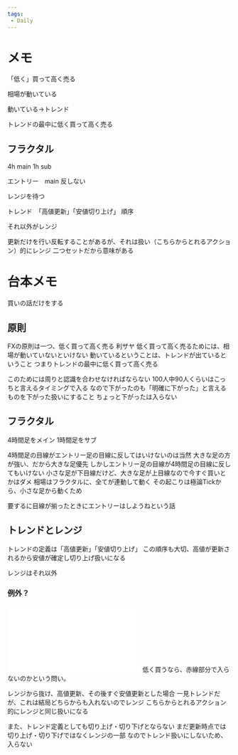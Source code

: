 ```yaml
---
tags:
 - Daily
---
```

# メモ

「低く」買って高く売る

相場が動いている

動いている→トレンド

トレンドの最中に低く買って高く売る


## フラクタル
4h main
1h sub

エントリー　main 反しない

レンジを待つ

トレンド　「高値更新」「安値切り上げ」
順序

それ以外がレンジ


更新だけを行い反転することがあるが、それは扱い（こちらからとれるアクション）的にレンジ
二つセットだから意味がある



# 台本メモ
買いの話だけをする
## 原則
FXの原則は一つ、低く買って高く売る
利ザヤ
低く買って高く売るためには、相場が動いていないといけない
動いているということは、トレンドが出ているということ
つまりトレンドの最中に低く買って高く売る

このためには周りと認識を合わせなければならない
100人中90人くらいはこっちと言えるタイミングで入る
なので下がったのも「明確に下がった」と言えるものを下がった扱いにすること
    ちょっと下がったは入らない

## フラクタル
4時間足をメイン
1時間足をサブ

4時間足の目線がエントリー足の目線に反してはいけないのは当然
    大きな足の方が強い、だから大きな足優先
しかしエントリー足の目線が4時間足の目線に反してもいけない
    小さな足が下目線だけど、大きな足が上目線なので今すぐ買いとかはダメ
        相場はフラクタルに、全てが連動して動く
        その起こりは極論Tickから、小さな足から動くため

要するに目線が揃ったときにエントリーはしようねという話

## トレンドとレンジ
トレンドの定義は「高値更新」「安値切り上げ」
この順序も大切、高値が更新されるから安値が確定し切り上げ扱いになる

レンジはそれ以外

### 例外？
![Drawing 2024-11-27 22.24.38.excalidraw](../Excalidraw/Drawing%202024-11-27%2022.24.38.excalidraw.md)
低く買うなら、赤線部分で入らないのかという問い。

レンジから抜け、高値更新、その後すぐ安値更新とした場合
一見トレンドだが、これは結局どちらからも入れないのでレンジ
    こちらからとれるアクション的にレンジと同じ扱いになる

また、トレンド定義としても切り上げ・切り下げとならない
    まだ更新時点では切り上げ・切り下げではなくレンジの一部
なのでトレンド扱いにしないため、入らない



